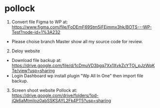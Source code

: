 # pollock

1. Convert file Figma to WP at: https://www.figma.com/file/FoDEmF69Stm5jFEjmmx3hk/BOTS---WP-Test?node-id=1%3A232 
- Please choise branch Master show all my source code for review.
2. Deloy website
 - Download file backup at: https://drive.google.com/file/d/1cDmuVD3bgq7Xx1XvkZcYTOj_pJzWqKTe/view?usp=sharing
 - Login Dashboard wp install plugin "Wp All In One" then import file backup. 
3. Screen shoot website Pollock at: https://drive.google.com/drive/folders/1od-jQk6aMtmiloz0abSSKSAYL2Fk4PT5?usp=sharing

